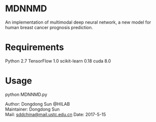 # MDNNMD
An implementation of multimodal deep neural network, a new model for human breast cancer prognosis prediction.


# Requirements
Python 2.7
TensorFlow 1.0
scikit-learn 0.18
cuda 8.0

# Usage
python MDNNMD.py

Author: Dongdong Sun @HILAB  
Maintainer: Dongdong Sun  
Mail: sddchina@mail.ustc.edu.cn
Date: 2017-5-15  

